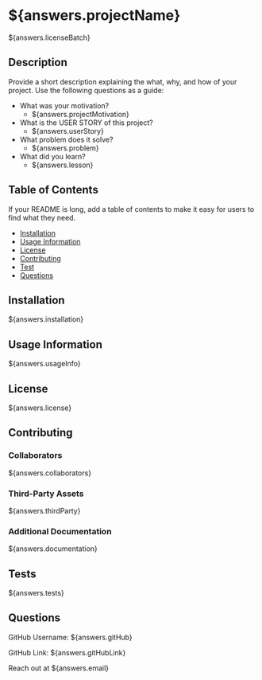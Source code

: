 # ${answers.projectName}
${answers.licenseBatch}

## Description

Provide a short description explaining the what, why, and how of your project. Use the following questions as a guide:

- What was your motivation?
  - ${answers.projectMotivation} 
- What is the USER STORY of this project?
  - ${answers.userStory}
- What problem does it solve?
  - ${answers.problem}
- What did you learn?
  - ${answers.lesson}

## Table of Contents

If your README is long, add a table of contents to make it easy for users to find what they need.

- [Installation](#installation)
- [Usage Information](#usage-information)
- [License](#license)
- [Contributing](#contributing)
- [Test](#tests)
- [Questions](#questions)


## Installation

${answers.installation}

## Usage Information  

${answers.usageInfo}

## License

${answers.license}

## Contributing

### Collaborators

${answers.collaborators}

### Third-Party Assets

${answers.thirdParty}

### Additional Documentation

${answers.documentation}

## Tests

${answers.tests}

## Questions

GitHub Username: ${answers.gitHub}

GitHub Link: ${answers.gitHubLink}

Reach out at ${answers.email}